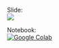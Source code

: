 Slide:<br/>
[![](https://badgen.net/badge/Open/slide/yellow)](https://docs.google.com/presentation/d/1oT8CCbeNphmF3SR9yxcIcALR7ePjkq30Qe0hxoEaCyE/edit?usp=sharing)

Notebook:<br/>
[![Google Colab](https://badgen.net/badge/Launch/on%20Google%20Colab/yellow?icon=terminal)](https://colab.research.google.com/github/AISaturdaysLagos/Cohort4/blob/master/intermediate/computer-vision/week05/notebook/edge_detection.ipynb)
